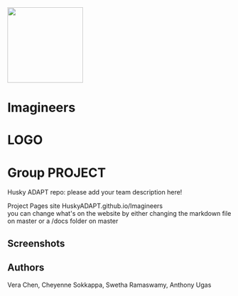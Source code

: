 <img src="https://lh3.googleusercontent.com/eyXOgLJMCtC35CDuz_1HQ22yfAtivYTJFYS2r2FMwtIbTZ9MoFWXfo2Y4yiqlLadqmKcXukSCs3I6nWdKyxSlXvrDnZzDy4Z0OvZ=w1652-h881-rw" width="170">

# Imagineers 


# LOGO

# Group PROJECT 
Husky ADAPT repo: please add your team description here!

Project Pages site HuskyADAPT.github.io/Imagineers	
you can change what's on the website by either changing the markdown file on master or a /docs folder on master


## Screenshots

## Authors
Vera Chen, Cheyenne Sokkappa, Swetha Ramaswamy, Anthony Ugas 
